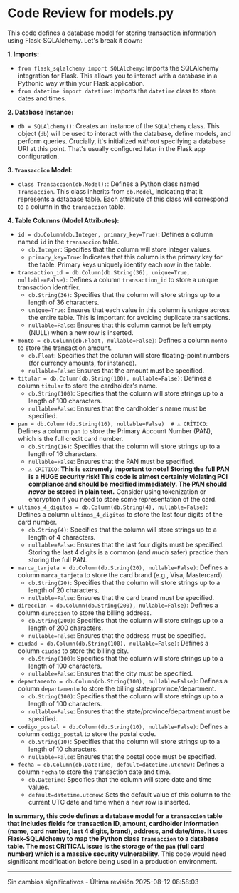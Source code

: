 <!-- hash:8f41e00733a676de3664c15d4be0338bbbc808143dc3bfd3ff9fea0122fa2bc2 -->
# Code Review for models.py

This code defines a database model for storing transaction information using Flask-SQLAlchemy. Let's break it down:

**1. Imports:**

*   `from flask_sqlalchemy import SQLAlchemy`:  Imports the SQLAlchemy integration for Flask. This allows you to interact with a database in a Pythonic way within your Flask application.
*   `from datetime import datetime`: Imports the `datetime` class to store dates and times.

**2. Database Instance:**

*   `db = SQLAlchemy()`:  Creates an instance of the `SQLAlchemy` class. This object (`db`) will be used to interact with the database, define models, and perform queries.  Crucially, it's initialized *without* specifying a database URI at this point.  That's usually configured later in the Flask app configuration.

**3. `Transaccion` Model:**

*   `class Transaccion(db.Model):`:  Defines a Python class named `Transaccion`. This class inherits from `db.Model`, indicating that it represents a database table. Each attribute of this class will correspond to a column in the `transaccion` table.

**4. Table Columns (Model Attributes):**

*   `id = db.Column(db.Integer, primary_key=True)`:  Defines a column named `id` in the `transaccion` table.
    *   `db.Integer`: Specifies that the column will store integer values.
    *   `primary_key=True`:  Indicates that this column is the primary key for the table. Primary keys uniquely identify each row in the table.
*   `transaction_id = db.Column(db.String(36), unique=True, nullable=False)`: Defines a column `transaction_id` to store a unique transaction identifier.
    *   `db.String(36)`:  Specifies that the column will store strings up to a length of 36 characters.
    *   `unique=True`:  Ensures that each value in this column is unique across the entire table.  This is important for avoiding duplicate transactions.
    *   `nullable=False`:  Ensures that this column cannot be left empty (NULL) when a new row is inserted.
*   `monto = db.Column(db.Float, nullable=False)`: Defines a column `monto` to store the transaction amount.
    *   `db.Float`: Specifies that the column will store floating-point numbers (for currency amounts, for instance).
    *   `nullable=False`: Ensures that the amount must be specified.
*   `titular = db.Column(db.String(100), nullable=False)`: Defines a column `titular` to store the cardholder's name.
    *   `db.String(100)`: Specifies that the column will store strings up to a length of 100 characters.
    *   `nullable=False`: Ensures that the cardholder's name must be specified.
*   `pan = db.Column(db.String(16), nullable=False)  # ⚠️ CRÍTICO`: Defines a column `pan` to store the Primary Account Number (PAN), which is the full credit card number.
    *   `db.String(16)`: Specifies that the column will store strings up to a length of 16 characters.
    *   `nullable=False`: Ensures that the PAN must be specified.
    *   `⚠️ CRÍTICO`:  **This is extremely important to note!  Storing the full PAN is a HUGE security risk!  This code is almost certainly violating PCI compliance and should be modified immediately.  The PAN should *never* be stored in plain text.** Consider using tokenization or encryption if you need to store some representation of the card.
*   `ultimos_4_digitos = db.Column(db.String(4), nullable=False)`: Defines a column `ultimos_4_digitos` to store the last four digits of the card number.
    *   `db.String(4)`: Specifies that the column will store strings up to a length of 4 characters.
    *   `nullable=False`: Ensures that the last four digits must be specified. Storing the last 4 digits is a common (and *much* safer) practice than storing the full PAN.
*   `marca_tarjeta = db.Column(db.String(20), nullable=False)`: Defines a column `marca_tarjeta` to store the card brand (e.g., Visa, Mastercard).
    *   `db.String(20)`: Specifies that the column will store strings up to a length of 20 characters.
    *   `nullable=False`: Ensures that the card brand must be specified.
*   `direccion = db.Column(db.String(200), nullable=False)`: Defines a column `direccion` to store the billing address.
    *   `db.String(200)`: Specifies that the column will store strings up to a length of 200 characters.
    *   `nullable=False`: Ensures that the address must be specified.
*   `ciudad = db.Column(db.String(100), nullable=False)`: Defines a column `ciudad` to store the billing city.
    *   `db.String(100)`: Specifies that the column will store strings up to a length of 100 characters.
    *   `nullable=False`: Ensures that the city must be specified.
*   `departamento = db.Column(db.String(100), nullable=False)`: Defines a column `departamento` to store the billing state/province/department.
    *   `db.String(100)`: Specifies that the column will store strings up to a length of 100 characters.
    *   `nullable=False`: Ensures that the state/province/department must be specified.
*   `codigo_postal = db.Column(db.String(10), nullable=False)`: Defines a column `codigo_postal` to store the postal code.
    *   `db.String(10)`: Specifies that the column will store strings up to a length of 10 characters.
    *   `nullable=False`: Ensures that the postal code must be specified.
*   `fecha = db.Column(db.DateTime, default=datetime.utcnow)`: Defines a column `fecha` to store the transaction date and time.
    *   `db.DateTime`: Specifies that the column will store date and time values.
    *   `default=datetime.utcnow`:  Sets the default value of this column to the current UTC date and time when a new row is inserted.

**In summary, this code defines a database model for a `transaccion` table that includes fields for transaction ID, amount, cardholder information (name, card number, last 4 digits, brand), address, and date/time.  It uses Flask-SQLAlchemy to map the Python class `Transaccion` to a database table.  The most CRITICAL issue is the storage of the `pan` (full card number) which is a massive security vulnerability.**  This code would need significant modification before being used in a production environment.


---
Sin cambios significativos - Última revisión 2025-08-12 08:58:03